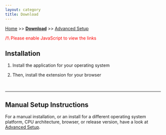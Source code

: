```yaml
---
layout: category
title: Download
---
```


[Home](../index.html) >> **[Download](../category/download.html)** >> [Advanced Setup](../category/download-advanced.html)

<noscript>    
<p style="color:red;">/!\ Please enable JavaScript to view the links</p>
</noscript>

## Installation


1. Install the application for your operating system
    
    <div class="simple-instruction" style="display: none;">
        <a href="xxx" id="application-url">
            <img src="/DownZemAll/assets/images/installer.png" />
            DownZemAll for <b><span id="application-platform-arch">xxxxxx</span></b>
        </a>
        <div>
            Version: 
            <span id="application-version">x.x.x</span>
        </div>
        <br/>
    </div>


2. Then, install the extension for your browser
    
    <div class="simple-instruction" style="display: none;">
        <div class="specific-instruction" style="display: block;">
            <a href="xxx" id="webextension-image-url">
                <img src="" id="webextension-image-png"/>
            </a>
            <a href="xxx" id="webextension-url">
                 Add-on for <b><span id="webextension-browser-name">xxxxxx</span></b>
            </a>
        </div>
        <div class="general-instruction" style="display: none;">
            <table>
                <tbody>
                    <tr>
                        <td align="center">
                            <a href="https://addons.mozilla.org/en-US/firefox/addon/down-right-now/">
                                <img src="/DownZemAll/assets/images/firefox.png" alt="firefox logo">
                            </a>
                        </td>
                        <td align="center">
                            <a href="https://chrome.google.com/webstore/detail/down-right-now/modofbhnhlagjmejdbalnijgncppjeio">
                                <img src="/DownZemAll/assets/images/chrome.png" alt="chrome logo">
                            </a>
                        </td>
                    </tr>
                    <tr>
                        <td>
                            Click here to intall 
                            <a href="https://addons.mozilla.org/en-US/firefox/addon/down-right-now/">
                                <b>DownRightNow for Mozilla Firefox</b>
                            </a>
                        </td>
                        <td>
                            Click here to intall 
                            <a href="https://chrome.google.com/webstore/detail/down-right-now/modofbhnhlagjmejdbalnijgncppjeio">
                                <b>DownRightNow for Google Chrome</b>
                            </a>
                        </td>
                    </tr>
                </tbody>
            </table>
        </div>
        <div>
            Version: 
            <span id="webextension-version">x.x.x</span>
        </div>
    </div>
    
    <br/>

---

## Manual Setup Instructions

For a manual installation, or an install for a different operating system platform,
CPU architecture, browser, or release version, have a look at
[Advanced Setup](../category/download-advanced.html).


<script>
  /* Show instructions if javascript is enabled */
  var simpleInstructions = document.getElementsByClassName("simple-instruction");
  for (var i = 0; i < simpleInstructions.length; i ++) {
    simpleInstructions[i].style.display = "block";
  }

  /* Browser detection */
  var browserType = "";
  if(navigator.userAgent.indexOf("Chrome") != -1 ) {
    browserType = "Chrome";
  } else if(navigator.userAgent.indexOf("Firefox") != -1 )  {
    browserType = "Firefox";
  } else {
    browserType = "unknown";
  }

  /* Platform detection */
  var platform = "";  
  if (navigator.appVersion.indexOf("Win") != -1) {
    platform = "Windows";
  } else if (navigator.appVersion.indexOf("Mac") != -1) {
    platform = "MacOS";
  } else if (navigator.appVersion.indexOf("X11") != -1) {
    platform = "Unix";
  } else if (navigator.appVersion.indexOf("Linux") != -1) {
    platform = "Linux";
  } else {
    platform = "Windows";
  }

  /* CPU architecture detection */
  var arch = "";
  if (navigator.userAgent.indexOf("WOW64") != -1
      || navigator.userAgent.indexOf("Win64") != -1
      || navigator.userAgent.indexOf("IA64") != -1
      || navigator.userAgent.indexOf("x64") != -1
      || navigator.userAgent.indexOf("x86_64") != -1){
    arch = "x64";
  } else {
    arch = "x86";
  }

  /* Github latest release version detection */
  var version = "";

  function doHttpGetAsync(theUrl, callback) {
    var xmlHttp = new XMLHttpRequest();
    xmlHttp.onreadystatechange = function() { 
      if (xmlHttp.readyState == 4 && xmlHttp.status == 200) {
            callback(xmlHttp.responseText);
      }
    }
    xmlHttp.open("GET", theUrl, true); // true for asynchronous 
    xmlHttp.send(null);
  }

  function onGithubResponse(json) {
    const obj = JSON.parse(json);
    version = obj.tag_name;
    document.getElementById('application-version').innerHTML = version;
    document.getElementById('webextension-version').innerHTML = version;
  }

  window.addEventListener("DOMContentLoaded", (event) => {
    doHttpGetAsync("https://api.github.com/repos/setvisible/DownZemAll/releases/latest", onGithubResponse);
  });

  /* Show specific instructions */
  function showSpecificInstructions(isSpecific) {
    var specificInstructions = document.getElementsByClassName("specific-instruction");
    for (var i = 0; i < specificInstructions.length; i++) {
      specificInstructions[i].style.display = isSpecific ? "block" : "none";
    }
    var generalInstructions = document.getElementsByClassName("general-instruction");
    for (var j = 0; j < generalInstructions.length; j++) {
      generalInstructions[j].style.display = isSpecific ? "none" : "block";
    }
  }

  /* Build the names */
  const githubUrl = "https://github.com/setvisible/DownZemAll/releases/latest/";

  var applicationUrl = "";
  var userSystemName = "";
  if (platform === "Windows") {
    if (arch === "x64") {
      applicationUrl = githubUrl + "download/DownZemAll_x64_Setup.exe";
      userSystemName += "Windows 64-bit";
    } else {
      applicationUrl = githubUrl + "download/DownZemAll_x86_Setup.exe";
      userSystemName += "Windows 32-bit";
    }

  } else if (platform === "MacOS") {
    if (arch === "x64") {
      applicationUrl = githubUrl;
      userSystemName += "MacOS 64-bit";
    } else {
      applicationUrl = githubUrl;
      userSystemName += "MacOS 32-bit";
    }

  } else {
    if (arch === "x64") {
      applicationUrl = githubUrl;
      userSystemName += "Linux 64-bit";
    } else {
      applicationUrl = githubUrl;
      userSystemName += "Linux 32-bit";
    }
  }

  var webExtensionBrowserName = "";
  var webExtensionUrl = "";
  var webExtensionImageSrc = "";


  if (browserType === "Chrome") {
    webExtensionBrowserName = "Google Chrome";
    webExtensionUrl="https://chrome.google.com/webstore/detail/down-right-now/modofbhnhlagjmejdbalnijgncppjeio";
    webExtensionImageSrc = "/DownZemAll/assets/images/chrome.png";
    showSpecificInstructions(true);
  
  } else if (browserType === "Firefox") {
    webExtensionBrowserName = "Mozilla Firefox";
    webExtensionUrl="https://addons.mozilla.org/en-US/firefox/addon/down-right-now/";
    webExtensionImageSrc = "/DownZemAll/assets/images/firefox.png";
    showSpecificInstructions(true);

  } else {
    webExtensionBrowserName = "your browser";
    webExtensionUrl = "";
    webExtensionImageSrc = "";
    showSpecificInstructions(false);
  }


  /* Apply the names */
  document.getElementById('application-url').href = applicationUrl;
  document.getElementById('application-version').innerHTML = version;
  document.getElementById('application-platform-arch').innerHTML = userSystemName;

  document.getElementById('webextension-image-url').href = webExtensionUrl;
  document.getElementById('webextension-image-png').src = webExtensionImageSrc;
  document.getElementById('webextension-url').href = webExtensionUrl;
  document.getElementById('webextension-version').innerHTML = version;
  document.getElementById('webextension-browser-name').innerHTML = webExtensionBrowserName;

</script>
